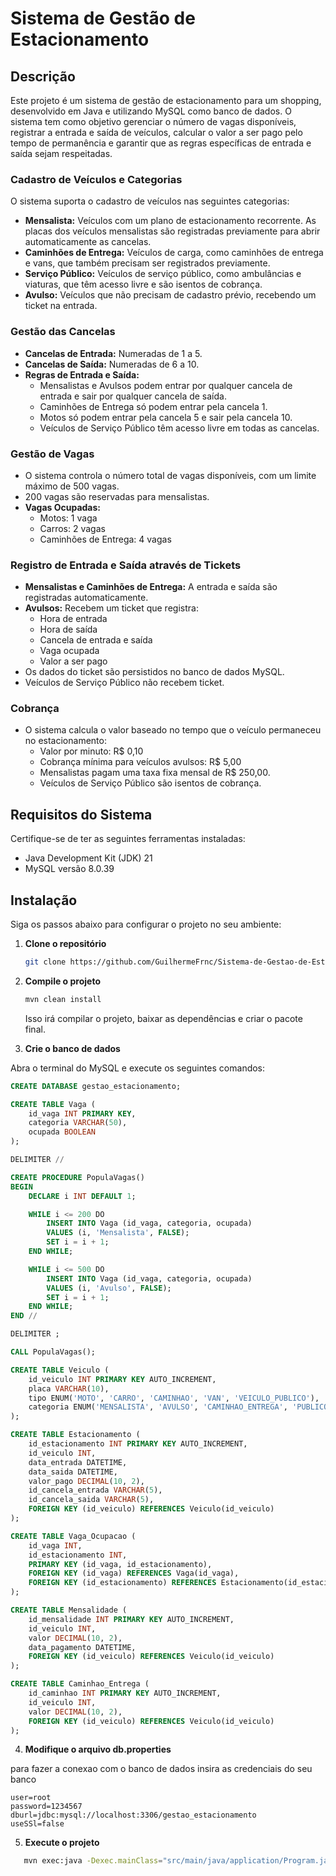 # Sistema de Gestão de Estacionamento

## Descrição
Este projeto é um sistema de gestão de estacionamento para um shopping, desenvolvido em Java e utilizando MySQL como banco de dados. O sistema tem como objetivo gerenciar o número de vagas disponíveis, registrar a entrada e saída de veículos, calcular o valor a ser pago pelo tempo de permanência e garantir que as regras específicas de entrada e saída sejam respeitadas.


### Cadastro de Veículos e Categorias
O sistema suporta o cadastro de veículos nas seguintes categorias:
- **Mensalista:** Veículos com um plano de estacionamento recorrente. As placas dos veículos mensalistas são registradas previamente para abrir automaticamente as cancelas.
- **Caminhões de Entrega:** Veículos de carga, como caminhões de entrega e vans, que também precisam ser registrados previamente.
- **Serviço Público:** Veículos de serviço público, como ambulâncias e viaturas, que têm acesso livre e são isentos de cobrança.
- **Avulso:** Veículos que não precisam de cadastro prévio, recebendo um ticket na entrada.
  
### Gestão das Cancelas
- **Cancelas de Entrada:** Numeradas de 1 a 5.
- **Cancelas de Saída:** Numeradas de 6 a 10.
- **Regras de Entrada e Saída:**
  - Mensalistas e Avulsos podem entrar por qualquer cancela de entrada e sair por qualquer cancela de saída.
  - Caminhões de Entrega só podem entrar pela cancela 1.
  - Motos só podem entrar pela cancela 5 e sair pela cancela 10.
  - Veículos de Serviço Público têm acesso livre em todas as cancelas.

### Gestão de Vagas
- O sistema controla o número total de vagas disponíveis, com um limite máximo de 500 vagas.
- 200 vagas são reservadas para mensalistas.
- **Vagas Ocupadas:**
  - Motos: 1 vaga
  - Carros: 2 vagas
  - Caminhões de Entrega: 4 vagas

### Registro de Entrada e Saída através de Tickets
- **Mensalistas e Caminhões de Entrega:** A entrada e saída são registradas automaticamente.
- **Avulsos:** Recebem um ticket que registra:
  - Hora de entrada
  - Hora de saída
  - Cancela de entrada e saída
  - Vaga ocupada
  - Valor a ser pago
- Os dados do ticket são persistidos no banco de dados MySQL.
- Veículos de Serviço Público não recebem ticket.

### Cobrança
- O sistema calcula o valor baseado no tempo que o veículo permaneceu no estacionamento:
  - Valor por minuto: R$ 0,10
  - Cobrança mínima para veículos avulsos: R$ 5,00
  - Mensalistas pagam uma taxa fixa mensal de R$ 250,00.
  - Veículos de Serviço Público são isentos de cobrança.
 

## Requisitos do Sistema

Certifique-se de ter as seguintes ferramentas instaladas:

- Java Development Kit (JDK) 21
- MySQL versão 8.0.39


## Instalação
Siga os passos abaixo para configurar o projeto no seu ambiente:
1. **Clone o repositório**
   ```bash
   git clone https://github.com/GuilhermeFrnc/Sistema-de-Gestao-de-Estacionamento.git
   ```

2. **Compile o projeto**
   ```bash
   mvn clean install
   ```
   Isso irá compilar o projeto, baixar as dependências e criar o pacote final.


3. **Crie o banco de dados**

  Abra o terminal do MySQL e execute os seguintes comandos:

  ```sql
  CREATE DATABASE gestao_estacionamento;
  
  CREATE TABLE Vaga (
      id_vaga INT PRIMARY KEY,
      categoria VARCHAR(50),
      ocupada BOOLEAN
  );
  
  DELIMITER //
  
  CREATE PROCEDURE PopulaVagas()
  BEGIN
      DECLARE i INT DEFAULT 1;
  
      WHILE i <= 200 DO
          INSERT INTO Vaga (id_vaga, categoria, ocupada) 
          VALUES (i, 'Mensalista', FALSE);
          SET i = i + 1;
      END WHILE;
  
      WHILE i <= 500 DO
          INSERT INTO Vaga (id_vaga, categoria, ocupada) 
          VALUES (i, 'Avulso', FALSE);
          SET i = i + 1;
      END WHILE;
  END //
  
  DELIMITER ;
  
  CALL PopulaVagas(); 
  
  CREATE TABLE Veiculo (
      id_veiculo INT PRIMARY KEY AUTO_INCREMENT, 
      placa VARCHAR(10),
      tipo ENUM('MOTO', 'CARRO', 'CAMINHAO', 'VAN', 'VEICULO_PUBLICO'),
      categoria ENUM('MENSALISTA', 'AVULSO', 'CAMINHAO_ENTREGA', 'PUBLICO')
  );
  
  CREATE TABLE Estacionamento (
      id_estacionamento INT PRIMARY KEY AUTO_INCREMENT,
      id_veiculo INT,
      data_entrada DATETIME,
      data_saida DATETIME,
      valor_pago DECIMAL(10, 2),
      id_cancela_entrada VARCHAR(5),
      id_cancela_saida VARCHAR(5),
      FOREIGN KEY (id_veiculo) REFERENCES Veiculo(id_veiculo)
  );
  
  CREATE TABLE Vaga_Ocupacao (
      id_vaga INT,
      id_estacionamento INT,
      PRIMARY KEY (id_vaga, id_estacionamento),
      FOREIGN KEY (id_vaga) REFERENCES Vaga(id_vaga),
      FOREIGN KEY (id_estacionamento) REFERENCES Estacionamento(id_estacionamento)
  );
  
  CREATE TABLE Mensalidade (
      id_mensalidade INT PRIMARY KEY AUTO_INCREMENT,
      id_veiculo INT,
      valor DECIMAL(10, 2),
      data_pagamento DATETIME,
      FOREIGN KEY (id_veiculo) REFERENCES Veiculo(id_veiculo)
  );
  
  CREATE TABLE Caminhao_Entrega (
      id_caminhao INT PRIMARY KEY AUTO_INCREMENT,
      id_veiculo INT,
      valor DECIMAL(10, 2),
      FOREIGN KEY (id_veiculo) REFERENCES Veiculo(id_veiculo)
  );
  ```

4. **Modifique o arquivo db.properties**

  para fazer a conexao com o banco de dados insira as credenciais do seu banco
  
  ```properties
  user=root
  password=1234567
  dburl=jdbc:mysql://localhost:3306/gestao_estacionamento
  useSSl=false
  ```
5. **Execute o projeto**
  ```bash
     mvn exec:java -Dexec.mainClass="src/main/java/application/Program.java"
  ```
